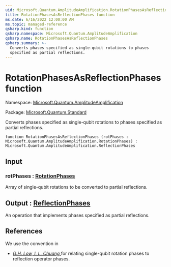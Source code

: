 ```yaml
---
uid: Microsoft.Quantum.AmplitudeAmplification.RotationPhasesAsReflectionPhases
title: RotationPhasesAsReflectionPhases function
ms.date: 6/16/2022 12:00:00 AM
ms.topic: managed-reference
qsharp.kind: function
qsharp.namespace: Microsoft.Quantum.AmplitudeAmplification
qsharp.name: RotationPhasesAsReflectionPhases
qsharp.summary: >-
  Converts phases specified as single-qubit rotations to phases
  specified as partial reflections.
---
```


# RotationPhasesAsReflectionPhases function

Namespace: [Microsoft.Quantum.AmplitudeAmplification](xref:Microsoft.Quantum.AmplitudeAmplification)

Package: [Microsoft.Quantum.Standard](https://nuget.org/packages/Microsoft.Quantum.Standard)


Converts phases specified as single-qubit rotations to phasesspecified as partial reflections.

```qsharp
function RotationPhasesAsReflectionPhases (rotPhases : Microsoft.Quantum.AmplitudeAmplification.RotationPhases) : Microsoft.Quantum.AmplitudeAmplification.ReflectionPhases
```


## Input

### rotPhases : [RotationPhases](xref:Microsoft.Quantum.AmplitudeAmplification.RotationPhases)

Array of single-qubit rotations to be converted to partialreflections.



## Output : [ReflectionPhases](xref:Microsoft.Quantum.AmplitudeAmplification.ReflectionPhases)

An operation that implements phases specified as partial reflections.

## References

We use the convention in- [ *G.H. Low, I. L. Chuang* ](https://arxiv.org/abs/1707.05391)  for relating single-qubit rotation phases to reflection operator phases.